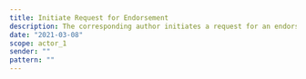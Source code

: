 ```yaml
---
title: Initiate Request for Endorsement
description: The corresponding author initiates a request for an endorsement by an overlay journal (including reviews) of their preprint in a repository
date: "2021-03-08"
scope: actor_1
sender: ""
pattern: ""
---
```


